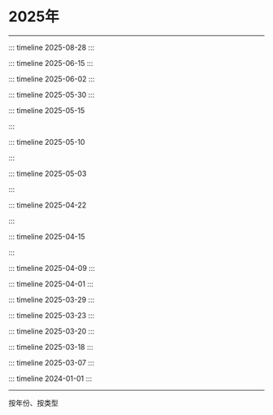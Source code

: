 # 2025年

<Linkcard 
  title="年度总结 [ ⬜ ✅]" 
  description="本年度还未过完哦" 
  type="full"
  /> 

------



::: timeline 2025-08-28
<Linkcard 
  url="/blog/docs/blog/2025/20250902_黑马程序员前端微信小程序开发教程" 
  title="[教程]黑马程序员前端微信小程序开发教程" 
  description="微信小程序从基础到发布全流程_企业级商城实战,含uni-app项目多端部署"
  logo="/blog/icon/wechat-mini.png"
  type="full"
  /> 
:::



::: timeline 2025-06-15
<Linkcard 
  url="/blog/docs/blog/2025/20250615_Linux安装清华源解决DNS访问不通的问题" 
  title="[Linux]Linux安装清华源解决DNS访问不通的问题" 
  description="Linux安装清华源解决DNS访问不通的问题"
  logo="/blog/icon/linux.png"
  type="full"
  /> 
:::



::: timeline 2025-06-02
<Linkcard 
  url="/blog/docs/blog/2025/20250602_Python课后练习" 
  title="[Python]Python课后练习" 
  description="用Python语法解决具体的问题"
  logo="/blog/icon/python.png"
  type="full"
  /> 
:::



::: timeline 2025-05-30
<Linkcard 
  url="/blog/docs/blog/2025/20250530_分布式任务调度平台XXL-JOB" 
  title="[Java]分布式任务调度平台XXL-JOB" 
  description="XXL-JOB是一个分布式任务调度平台，开发迅速、学习简单、轻量级、易扩展"
  logo="/blog/icon/xxljob.png"
  type="full"
  /> 
:::



::: timeline 2025-05-15
<Linkcard 
  url="/blog/docs/blog/2025/20250515_使用AlibabaCanal同步数据库" 
  title="[Java]使用AlibabaCanal同步数据库" 
  description="基于 MySQL 数据库增量日志解析，提供增量数据订阅和消费"
  logo="/blog/icon/alibaba.png"
  type="full"
  /> 

:::



::: timeline 2025-05-10
<Linkcard 
  url="/blog/docs/blog/2025/20250510_Swagger文档" 
  title="[Java]Swagger文档" 
  description="SpringBoot集成Swagger3编写API接口文档"
  logo="/blog/icon/swagger.png"
  type="full"
  /> 

:::



::: timeline 2025-05-03
<Linkcard 
  url="/blog/docs/blog/2025/20250503_爬取B站视频、评论和弹幕" 
  title="[Python]爬取B站视频、评论和弹幕" 
  description="爬取B站视频、评论和弹幕"
  logo="/blog/icon/python.png"
  type="full"
  /> 

:::



::: timeline 2025-04-22
<Linkcard 
  url="/blog/docs/blog/2025/20250422_爬取腾讯TV视频" 
  title="[Python]爬取腾讯TV视频" 
  description="爬取腾讯视频首页的任意一个视频到本地"
  logo="/blog/icon/python.png"
  type="full"
  /> 

:::



::: timeline 2025-04-15
<Linkcard 
  url="/blog/docs/blog/2025/20250415_爬取当当图书畅销榜" 
  title="[Python]爬取当当图书畅销榜" 
  description="爬取当当图书畅销榜的书名、作者等信息到CSV表格中"
  logo="/blog/icon/python.png"
  type="full"
  /> 

:::



::: timeline 2025-04-09
<Linkcard 
  url="/blog/docs/blog/2025/20250409_爬取雪球沪A成交额信息" 
  title="[Python]爬取雪球沪A成交额信息" 
  description="爬取雪球沪A成交额信息到CVS表格中，并将数据在图表中展示"
  logo="/blog/icon/python.png"
  type="full"
  /> 
:::



::: timeline 2025-04-01
<Linkcard 
  url="/blog/docs/blog/2025/20250401_JUL原生日志框架" 
  title="[Java]JUL原生日志框架" 
  description="Java原生日志框架，不需要引入第三方依赖，使用简单，但主流项目中现在很少使用了"
  logo="/blog/icon/java.png"
  type="full"
  /> 
:::



::: timeline 2025-03-29
<Linkcard 
  url="/blog/docs/blog/2025/20250329_使用Lombok神级插件简化代码" 
  title="[Java]使用Lombok神级插件简化代码" 
  description="速通Lombok所有使用技巧和底层原理"
  logo="/blog/icon/lombok.png"
  type="full"
  /> 
:::



::: timeline 2025-03-23
<Linkcard 
  url="/blog/docs/blog/2025/20250323_尚硅谷DeepSeek使用教程" 
  title="[教程]尚硅谷DeepSeek使用教程" 
  description="教程地址：<a href=https://www.bilibili.com/video/BV1uqKGeZEy1/?spm_id_from=333.1387.homepage.video_card.click>点击观看视频</a>"
  description2="描述：8大技巧、4大避坑 + DeepSeek本地部署" 
  description3="时长：02:17:25"
  logo="/blog/icon/deepseek.png"
  type="full"
  /> 
:::



::: timeline 2025-03-20
<Linkcard 
  url="https://picx-docs.xpoet.cn/usage-guide/get-start.html" 
  title="[工具]PicX图床使用手册" 
  description="PicX 图床服务功能基于 GitHub API 实现" 
  logo="https://picx-docs.xpoet.cn/images/logo.png"
  type="full"
  /> 
:::



::: timeline 2025-03-18
<Linkcard 
  url="/blog/docs/blog/2025/20250318_三步走解决提交GitHub超时的问题" 
  title="[Git]三步走解决提交GitHub超时的问题" 
  description="使用 [谷歌DNS/GitHub520] + [SSH协议] 完美解决提交GitHub超时问题" 
  logo="/blog/icon/github.png"
  type="full"
  /> 
:::



::: timeline 2025-03-07
<Linkcard 
  url="/blog/docs/guide/develop/webapp/vitepress/" 
  title="[Vue]使用VitePress搭建在线博客" 
  description=" 使用Markdown 编写文档并将其部署到GitHub Page站点" 
  logo="/blog/icon/vitepress.png"
  type="full"
  /> 
:::



::: timeline 2024-01-01
<Linkcard 
  url="/blog/docs/blog/topic/funtl/" 
  title="[教程]鲁斯菲尔-李卫民" 
  description="Java全栈知识实战化讲解"
  logo="/blog/icon/qainfeng.png"
  type="full"
  /> 
:::

------

按年份、按类型
